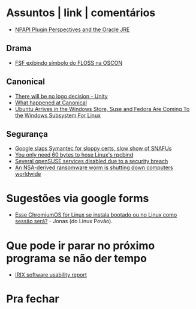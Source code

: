 Assuntos | link | comentários
=============================

* [NPAPI Plugin Perspectives and the Oracle JRE](https://blogs.oracle.com/java-platform-group/entry/npapi_plugin_perspectives_and_the)

Drama
-----
* [FSF exibindo símbolo do FLOSS na OSCON](https://status.fsf.org/tag/oscon)

Canonical
---------
* [There will be no logo decision - Unity](https://www.reddit.com/r/Yunit/comments/679hy0/there_will_be_no_logo_decision/)
* [What happened at Canonical](http://www.techradar.com/news/what-happened-at-canonical/2)
* [Ubuntu Arrives in the Windows Store, Suse and Fedora Are Coming To the Windows Subsystem For Linux](https://news.slashdot.org/story/17/05/11/1535214/ubuntu-arrives-in-the-windows-store-suse-and-fedora-are-coming-to-the-windows-subsystem-for-linux?utm_source=feedburner&utm_medium=feed&utm_campaign=Feed%3A+Slashdot%2Fslashdot+%28Slashdot%29)

Segurança
---------
* [Google slaps Symantec for sloppy certs, slow show of SNAFUs](https://www.theregister.co.uk/2017/03/24/google_slaps_symantec_for_sloppy_certs_slow_show_of_snafus/)
* [You only need 60 bytes to hose Linux's rpcbind](https://www.theregister.co.uk/2017/05/04/linux_rpcbind_vulnerability/)
* [Several openSUSE services disabled due to a security breach](https://lwn.net/Articles/722591/)
* [An NSA-derived ransomware worm is shutting down computers worldwide](https://arstechnica.com/security/2017/05/an-nsa-derived-ransomware-worm-is-shutting-down-computers-worldwide/)

Sugestões via google forms
==========================
* [Esse ChromiumOS for Linux se instala bootado ou no Linux como sessão será?](https://download-chromium.appspot.com/?platform=Linux_ChromiumOS_Full&type=snapshots) - Jonas (do Linux Povão).

Que pode ir parar no próximo programa se não der tempo
=======================================================
* [IRIX software usability report](http://www.sgistuff.net/software/irixintro/documents/irix-5.1.txt)

Pra fechar
==========
